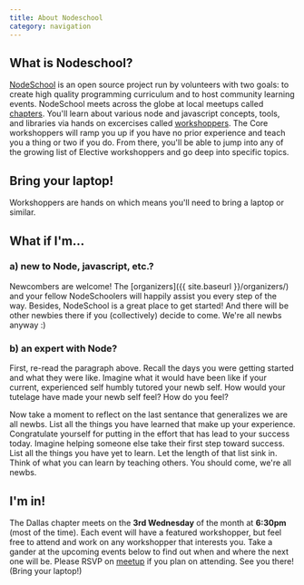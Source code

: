 ```yaml
---
title: About Nodeschool
category: navigation
---
```


## What is Nodeschool?

<a target="_blank" href="http://nodeschool.io/">NodeSchool</a> is an
open source project run by volunteers with two goals: to create high
quality programming curriculum and to host community learning events.
NodeSchool meets across the globe at local meetups called
<a target="_blank" href="http://nodeschool.io/chapters.html">chapters</a>.
You'll learn about various node and javascript concepts, tools, and
libraries via hands on excercises called
<a target="_blank" href="http://nodeschool.io/#workshoppers">workshoppers</a>.
The Core workshoppers will ramp you up if you have no prior experience
and teach you a thing or two if you do. From there, you'll be able to
jump into any of the growing list of Elective workshoppers and go deep
into specific topics.

## Bring your laptop!

Workshoppers are hands on which means you'll need to bring a laptop or
similar.

## What if I'm...

### a) new to Node, javascript, etc.?

Newcombers are welcome! The [organizers]({{ site.baseurl }}/organizers/)
and your fellow NodeSchoolers will happily assist you every step of the
way. Besides, NodeSchool is a great place to get started! And there will
be other newbies there if you (collectively) decide to come. We're all
newbs anyway :)

### b) an expert with Node?

First, re-read the paragraph above. Recall the days you were getting started
and what they were like. Imagine what it would have been like if your
current, experienced self humbly tutored your newb self. How would your
tutelage have made your newb self feel? How do you feel?

Now take a moment to reflect on the last sentance that generalizes we are all
newbs. List all the things you have learned that make up your experience.
Congratulate yourself for putting in the effort that has lead to your success
today. Imagine helping someone else take their first step toward success.
List all the things you have yet to learn. Let the length of that list sink
in. Think of what you can learn by teaching others. You should come, we're
all newbs.

## I'm in!

The Dallas chapter meets on the __3rd Wednesday__ of the month at
__6:30pm__ (most of the time). Each event will have a featured
workshopper, but feel free to attend and work on any workshopper that
interests you. Take a gander at the upcoming events below to find out
when and where the next one will be. Please RSVP on
<a target="_blank" href="{{ site.data.urls.meetup }}">meetup</a> if you
plan on attending. See you there! (Bring your laptop!)
